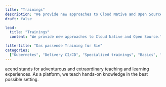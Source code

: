 ```yaml
---
title: "Trainings"
description: "We provide new approaches to Cloud Native and Open Source."
draft: false

lead:
  title: "Trainings"
  content: "We provide new approaches to Cloud Native and Open Source."

filtertitle: "Das passende Training für Sie"
categories:
  ["Kubernetes", "Delivery CI/CD", "Specialized trainings", "Basics", "Advanced"]
---
```


acend stands for adventurous and extraordinary teaching and learning experiences. As a platform, we teach hands-on knowledge in the best possible setting.
